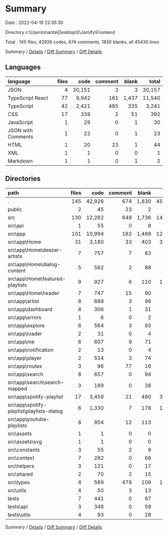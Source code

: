 # Summary

Date : 2022-04-19 22:35:30

Directory c:\Users\manta\Desktop\0\Jamify\Frontend

Total : 145 files,  42926 codes, 674 comments, 1830 blanks, all 45430 lines

Summary / [Details](details.md) / [Diff Summary](diff.md) / [Diff Details](diff-details.md)

## Languages
| language | files | code | comment | blank | total |
| :--- | ---: | ---: | ---: | ---: | ---: |
| JSON | 4 | 30,151 | 3 | 3 | 30,157 |
| TypeScript React | 77 | 9,942 | 161 | 1,437 | 11,540 |
| TypeScript | 42 | 2,421 | 485 | 335 | 3,241 |
| CSS | 17 | 339 | 2 | 51 | 392 |
| JavaScript | 1 | 29 | 0 | 1 | 30 |
| JSON with Comments | 1 | 22 | 0 | 1 | 23 |
| HTML | 1 | 20 | 23 | 1 | 44 |
| XML | 1 | 1 | 0 | 0 | 1 |
| Markdown | 1 | 1 | 0 | 1 | 2 |

## Directories
| path | files | code | comment | blank | total |
| :--- | ---: | ---: | ---: | ---: | ---: |
| . | 145 | 42,926 | 674 | 1,830 | 45,430 |
| public | 2 | 45 | 23 | 2 | 70 |
| src | 130 | 12,262 | 648 | 1,736 | 14,646 |
| src\api | 1 | 55 | 0 | 8 | 63 |
| src\app | 101 | 10,994 | 162 | 1,488 | 12,644 |
| src\app\Home | 31 | 3,180 | 33 | 403 | 3,616 |
| src\app\Home\deezer-artists | 7 | 757 | 7 | 83 | 847 |
| src\app\Home\dialog-content | 5 | 562 | 2 | 88 | 652 |
| src\app\Home\featured-playlists | 9 | 927 | 6 | 110 | 1,043 |
| src\app\Home\header | 7 | 747 | 15 | 90 | 852 |
| src\app\artist | 8 | 689 | 3 | 98 | 790 |
| src\app\dashboard | 4 | 306 | 1 | 31 | 338 |
| src\app\errors | 1 | 6 | 0 | 2 | 8 |
| src\app\explore | 8 | 564 | 3 | 93 | 660 |
| src\app\loader | 2 | 31 | 0 | 4 | 35 |
| src\app\me | 6 | 607 | 9 | 71 | 687 |
| src\app\notification | 2 | 13 | 0 | 4 | 17 |
| src\app\player | 2 | 514 | 3 | 74 | 591 |
| src\app\routes | 3 | 96 | 77 | 16 | 189 |
| src\app\search | 8 | 657 | 0 | 94 | 751 |
| src\app\search\search-mapped | 3 | 189 | 0 | 38 | 227 |
| src\app\spotify-playlist | 17 | 3,459 | 21 | 480 | 3,960 |
| src\app\spotify-playlist\playlists-dialog | 6 | 1,330 | 7 | 178 | 1,515 |
| src\app\youtube-playlists | 8 | 854 | 12 | 113 | 979 |
| src\assets | 1 | 1 | 0 | 0 | 1 |
| src\assets\svg | 1 | 1 | 0 | 0 | 1 |
| src\constants | 3 | 55 | 2 | 9 | 66 |
| src\context | 7 | 282 | 0 | 68 | 350 |
| src\helpers | 3 | 121 | 0 | 17 | 138 |
| src\shared | 2 | 70 | 2 | 15 | 87 |
| src\types | 4 | 589 | 478 | 109 | 1,176 |
| src\utils | 4 | 50 | 3 | 13 | 66 |
| tests | 7 | 441 | 0 | 87 | 528 |
| tests\api | 3 | 348 | 0 | 59 | 407 |
| tests\utils | 4 | 93 | 0 | 28 | 121 |

Summary / [Details](details.md) / [Diff Summary](diff.md) / [Diff Details](diff-details.md)